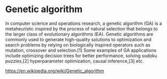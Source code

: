 # Genetic algorithm
In computer science and operations research, a genetic algorithm (GA) is a metaheuristic inspired by 
the process of natural selection that belongs to the larger class of evolutionary algorithms (EA).
Genetic algorithms are commonly used to generate high-quality solutions to optimization and search problems by 
relying on biologically inspired operators such as mutation, crossover and selection.[1] Some examples of GA 
applications include optimizing decision trees for better performance, solving sudoku puzzles,[2] hyperparameter
optimization, causal inference,[3] etc.

https://en.wikipedia.org/wiki/Genetic_algorithm
